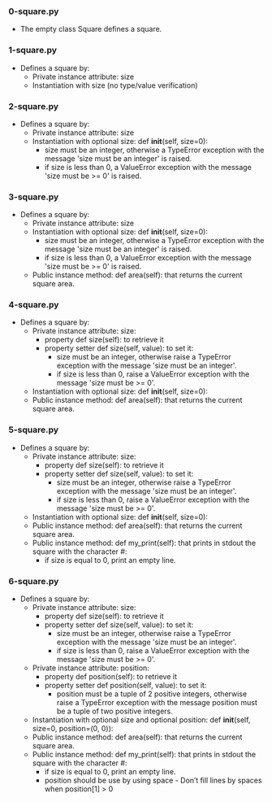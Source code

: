 ### 0-square.py
- The empty class Square defines a square.
### 1-square.py
- Defines a square by:
	- Private instance attribute: size
	- Instantiation with size (no type/value verification)
### 2-square.py
- Defines a square by:
	- Private instance attribute: size
	- Instantiation with optional size: def __init__(self, size=0):
		- size must be an integer, otherwise a TypeError exception
		  with the message 'size must be an integer' is raised.
		- if size is less than 0, a ValueError exception with the
		  message 'size must be >= 0' is raised.
### 3-square.py
 - Defines a square by:
	- Private instance attribute: size
	- Instantiation with optional size: def __init__(self, size=0):
		- size must be an integer, otherwise a TypeError exception
		  with the message 'size must be an integer' is raised.
		- if size is less than 0, a ValueError exception with the
		  message 'size must be >= 0' is raised.
	- Public instance method: def area(self): that returns the current
	square area.
### 4-square.py
- Defines a square by:
	- Private instance attribute: size:
		- property def size(self): to retrieve it
		- property setter def size(self, value): to set it:
			- size must be an integer, otherwise raise a TypeError
			exception with the message 'size must be an integer'.
			- if size is less than 0, raise a ValueError exception
			with the message 'size must be >= 0'.
	- Instantiation with optional size: def __init__(self, size=0):
	- Public instance method: def area(self): that returns the current
	square area.
### 5-square.py
- Defines a square by:
	- Private instance attribute: size:
		- property def size(self): to retrieve it
		- property setter def size(self, value): to set it:
			- size must be an integer, otherwise raise a TypeError
			exception with the message 'size must be an integer'.
			- if size is less than 0, raise a ValueError exception
			with the message 'size must be >= 0'.
	- Instantiation with optional size: def __init__(self, size=0):
	- Public instance method: def area(self): that returns the current
	square area.
	- Public instance method: def my_print(self): that prints in stdout the
	square with the character #:
		- if size is equal to 0, print an empty line.
### 6-square.py
- Defines a square by:
	- Private instance attribute: size:
		- property def size(self): to retrieve it
		- property setter def size(self, value): to set it:
			- size must be an integer, otherwise raise a TypeError
			exception with the message 'size must be an integer'.
			- if size is less than 0, raise a ValueError exception
			with the message 'size must be >= 0'.
	- Private instance attribute: position:
		- property def position(self): to retrieve it
		- property setter def position(self, value): to set it:
			- position must be a tuple of 2 positive integers,
			otherwise raise a TypeError exception with the message
			position must be a tuple of two positive integers.
	- Instantiation with optional size and optional position: 
	def __init__(self, size=0, position=(0, 0)):						      
	- Public instance method: def area(self): that returns the current
	square area.
	- Public instance method: def my_print(self): that prints in stdout the
	square with the character #:
		- if size is equal to 0, print an empty line.
		- position should be use by using space - Don’t fill lines by
		spaces when position[1] > 0
